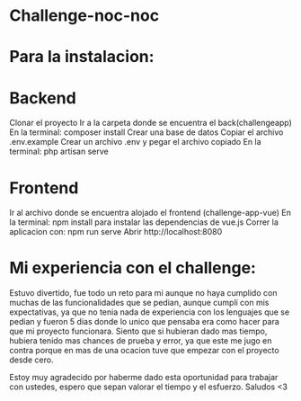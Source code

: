 # Challenge-noc-noc


# Para la instalacion: 

# Backend
Clonar el proyecto
Ir a la carpeta donde se encuentra el back(challengeapp)
En la terminal: composer install
Crear una base de datos
Copiar el archivo .env.example 
Crear un archivo .env  y pegar el archivo copiado
En la terminal: php artisan serve

# Frontend
Ir al archivo donde se encuentra alojado el frontend (challenge-app-vue)
En la terminal: npm install para instalar las dependencias de vue.js 
Correr la aplicacion con: npm run serve
Abrir http://localhost:8080

# Mi experiencia con el challenge:
Estuvo divertido, fue todo un reto para mi aunque no haya cumplido con muchas de las funcionalidades que se pedian, aunque cumplí con mis expectativas, ya que no tenia nada de experiencia con los lenguajes que se pedian
y fueron 5 dias donde lo unico que pensaba era como hacer para que mi proyecto funcionara.
Siento que si hubieran dado mas tiempo, hubiera tenido mas chances de prueba y error, ya que este me jugo en contra porque en mas de una ocacion tuve que empezar con el proyecto desde cero.

Estoy muy agradecido por haberme dado esta oportunidad para trabajar con ustedes, espero que sepan valorar el tiempo y el esfuerzo. Saludos <3
